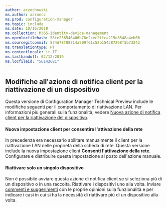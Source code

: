 ```yaml
---
author: aczechowski
ms.author: aaroncz
ms.prod: configuration-manager
ms.topic: include
ms.date: 10/16/2018
ms.collection: M365-identity-device-management
ms.openlocfilehash: 58fe256546406b76e2cec2ffca215e8548a4eb06
ms.sourcegitcommit: 874d78f08714a509f61c52b154387268f5b73242
ms.translationtype: HT
ms.contentlocale: it-IT
ms.lasthandoff: 02/12/2019
ms.locfileid: "56142681"
---
```

## <a name="bkmk_wakeup"></a> Modifiche all'azione di notifica client per la riattivazione di un dispositivo
<!--1317364-->

Questa versione di Configuration Manager Technical Preview include le modifiche seguenti per il comportamento di riattivazione LAN. Per informazioni più generali sulla funzionalità, vedere [Nuova azione di notifica client per la riattivazione del dispositivo](/sccm/core/get-started/capabilities-in-technical-preview-1810#bkmk_wakeup).

#### <a name="new-client-setting-to-allow-network-wake-up"></a>Nuova impostazione client per consentire l'attivazione della rete
In precedenza era necessario abilitare manualmente il client per la riattivazione LAN nelle proprietà della scheda di rete. Questa versione include la nuova impostazione client **Consenti l'attivazione della rete**. Configurare e distribuire questa impostazione al posto dell'azione manuale. 

#### <a name="only-wake-up-a-single-device"></a>Riattivare solo un singolo dispositivo
Non è possibile avviare questa azione di notifica client se si seleziona più di un dispositivo o in una raccolta. Riattivare i dispositivi uno alla volta. Inviare [commenti e suggerimenti](/sccm/core/understand/find-help#product-feedback) con le proprie opinioni sulla funzionalità e per indicare i casi in cui si ha la necessità di riattivare più di un dispositivo alla volta.


